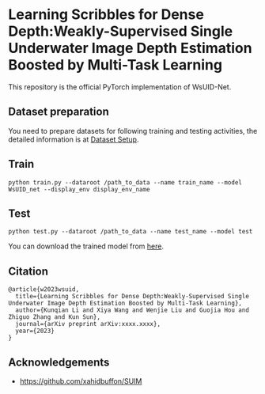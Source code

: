 # Learning Scribbles for Dense Depth:Weakly-Supervised Single Underwater Image Depth Estimation Boosted by Multi-Task Learning
This repository is the official PyTorch implementation of WsUID-Net.
## Dataset preparation 
You need to prepare datasets for following training and testing activities, the detailed information is at [Dataset Setup](data/README.md).

## Train
``` 
python train.py --dataroot /path_to_data --name train_name --model WsUID_net --display_env display_env_name
```
## Test
```
python test.py --dataroot /path_to_data --name test_name --model test
```
You can download the trained model from [here](https://drive.google.com/file/d/1vbY4GZ5-AwVKouDFHvFj9nL-grnIB2d3/view?usp=sharing).

## Citation
```
@article{w2023wsuid,
  title={Learning Scribbles for Dense Depth:Weakly-Supervised Single Underwater Image Depth Estimation Boosted by Multi-Task Learning},
  author={Kunqian Li and Xiya Wang and Wenjie Liu and Guojia Hou and Zhiguo Zhang and Kun Sun},
  journal={arXiv preprint arXiv:xxxx.xxxx},
  year={2023}
}
```

## Acknowledgements
- https://github.com/xahidbuffon/SUIM
